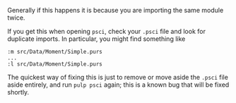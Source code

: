 Generally if this happens it is because you are importing the same module twice.

If you get this when opening `psci`, check your `.psci` file and look for duplicate imports. In particular, you might find something like

    :m src/Data/Moment/Simple.purs
    ...
    :l src/Data/Moment/Simple.purs

The quickest way of fixing this is just to remove or move aside the `.psci` file aside entirely, and run `pulp psci` again; this is a known bug that will be fixed shortly.
